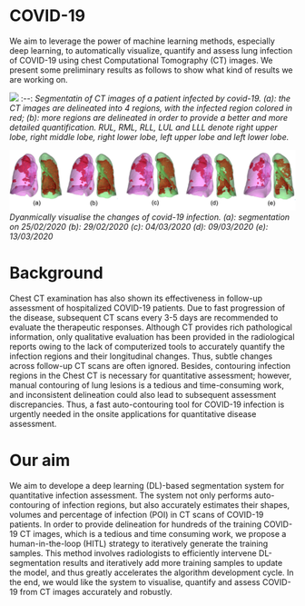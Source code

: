 # COVID-19
We aim to leverage the power of machine learning methods, especially deep learning, to automatically visualize, quantify and assess lung infection of COVID-19 using chest Computational Tomography (CT) images. We present some preliminary results as follows to show what kind of results we are working on. 

![](vis1.gif)
:--:
*Segmentatin of CT images of a patient infected by covid-19. (a): the CT images are delineated into 4 regions, with the infected region colored in red; (b): more regions are delineated in order to provide a better and more detailed quantification. RUL, RML, RLL, LUL and LLL denote right upper lobe, right middle lobe, right lower lobe, left upper lobe and left lower lobe.* 


![](vis2.png)
*Dyanmically visualise the changes of covid-19 infection. (a): segmentation on 25/02/2020  (b): 29/02/2020 (c): 04/03/2020 (d): 09/03/2020 (e): 13/03/2020*

# Background 
Chest CT examination has also shown its effectiveness in follow-up assessment of hospitalized COVID-19 patients. Due to fast progression of the disease, subsequent CT scans every 3-5 days are recommended to evaluate the therapeutic responses. Although CT provides rich pathological information, only qualitative evaluation has been provided in the radiological reports owing to the lack of computerized tools to accurately quantify the infection regions and their longitudinal changes. Thus, subtle changes across follow-up CT scans are often ignored. Besides, contouring infection regions in the Chest CT is necessary for quantitative assessment; however, manual contouring of lung lesions is a tedious and time-consuming work, and inconsistent delineation could also lead to subsequent assessment discrepancies. Thus, a fast auto-contouring tool for COVID-19 infection is urgently needed in the onsite applications for quantitative disease assessment.

# Our aim
We aim to develope a deep learning (DL)-based segmentation system for quantitative infection assessment. The system not only performs auto-contouring of infection regions, but also accurately estimates their shapes, volumes and percentage of infection (POI) in CT scans of COVID-19 patients. In order to provide delineation for hundreds of the training COVID-19 CT images, which is a tedious and time consuming work, we propose a human-in-the-loop (HITL) strategy to iteratively generate the training samples. This method involves radiologists to efficiently intervene DL-segmentation results and iteratively add more training samples to update the model, and thus greatly accelerates the algorithm development cycle. In the end, we would like the system to visualise, quantify and assess COVID-19 from CT images accurately and robustly. 

